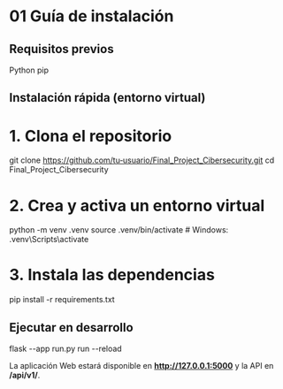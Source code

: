 # 01 Guía de instalación



## Requisitos previos

Python
pip



## Instalación rápida (entorno virtual)


# 1. Clona el repositorio
git clone https://github.com/tu‑usuario/Final_Project_Cibersecurity.git
cd Final_Project_Cibersecurity

# 2. Crea y activa un entorno virtual
python -m venv .venv
source .venv/bin/activate   # Windows: .venv\Scripts\activate

# 3. Instala las dependencias
pip install -r requirements.txt

## Ejecutar en desarrollo

flask --app run.py run --reload

La aplicación Web estará disponible en **http://127.0.0.1:5000** y la API en **/api/v1/**.


